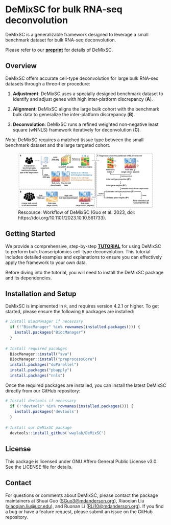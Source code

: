 # DeMixSC for bulk RNA-seq deconvolution

DeMixSC is a generalizable framework designed to leverage a small benchmark dataset for bulk RNA-seq deconvolution.

Please refer to our **[preprint](https://www.biorxiv.org/content/10.1101/2023.10.10.561733)** for details of DeMixSC.

## Overview

DeMixSC offers accurate cell-type deconvolution for large bulk RNA-seq datasets through a three-tier procedure:

1. **Adjustment**: DeMixSC uses a specially designed benchmark dataset to identify and adjust genes with high inter-platform discrepancy (**A**).

2. **Alignment**: DeMixSC aligns the large bulk cohort with the benchmark bulk data to generalize the inter-platform discrepancy (**B**).

3. **Deconvolution**: DeMixSC runs a refined weighted non-negative least square (wNNLS) framework iteratively for deconvolution  (**C**).

*Note*: DeMixSC requires a matched tissue type between the small benchmark dataset and the large targeted cohort.

<figure>
  <img src="./figures/DeMixSC_framework.jpg" width="700px"/>
  <figcaption>Rescource: Workflow of DeMixSC (Guo et al. 2023, doi: https://doi.org/10.1101/2023.10.10.561733).</figcaption>
</figure>

## Getting Started

We provide a comprehensive, step-by-step **[TUTORIAL](https://wwylab.github.io/DeMixSC/)** for using DeMixSC to perform bulk transcriptomics cell-type deconvolution. This tutorial includes detailed examples and explanations to ensure you can effectively apply the framework to your own data.

Before diving into the tutorial, you will need to install the DeMixSC package and its dependencies.

## Installation and Setup

DeMixSC is implemented in `R`, and requires version 4.2.1 or higher. To get started, please ensure the following `R` packages are installed:

```r
# Install BiocManager if necessary
  if (!"BiocManager" %in% rownames(installed.packages())) {
    install.packages("BiocManager")
  }
  
# Install required pacakges
  BiocManager::install("sva")
  BiocManager::install("preprocessCore")
  install.packages("doParallel")
  install.packages("pbapply")
  install.packages("nnls")
```

Once the required packages are installed, you can install the latest DeMixSC directly from our GitHub repository:

```r
# Install devtools if necessary
  if (!"devtools" %in% rownames(installed.packages())) {
    install.packages('devtools')
  }

# Install our DeMixSC package
  devtools::install_github('wwylab/DeMixSC')
```

## License

This package is licensed under GNU Affero General Public License v3.0. See the LICENSE file for details. 

## Contact

For questions or comments about DeMixSC, please contact the package maintainers at Shuai Guo (<SGuo3@mdanderson.org>), Xiaoqian Liu (<xiaoqian.liu@ucr.edu>), and Ruonan Li (<RLi10@mdanderson.org>). If you find a bug or have a feature request, please submit an issue on the GitHub repository.

